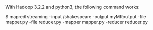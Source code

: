 With Hadoop 3.2.2 and python3, the following command works:

$ mapred streaming -input /shakespeare -output myMRoutput -file mapper.py -file reducer.py -mapper mapper.py -reducer reducer.py
